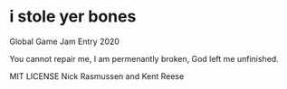 # i stole yer bones
Global Game Jam Entry 2020

You cannot repair me, I am permenantly broken, God left me unfinished.

MIT LICENSE
Nick Rasmussen and Kent Reese
